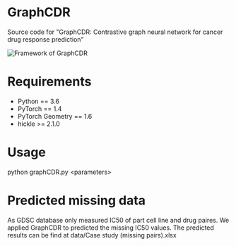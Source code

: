 # GraphCDR
Source code for "GraphCDR: Contrastive graph neural network for cancer drug response prediction"

![Framework of GraphCDR](https://github.com/liuxuan666/GraphCDR/blob/main/Framework.png)  

# Requirements
* Python == 3.6
* PyTorch == 1.4
* PyTorch Geometry == 1.6
* hickle >= 2.1.0

# Usage
python graphCDR.py \<parameters\>
  
# Predicted missing data
As GDSC database only measured IC50 of part cell line and drug paires. We applied GraphCDR to predicted the missing IC50 values. The predicted results can be find at data/Case study (missing pairs).xlsx
